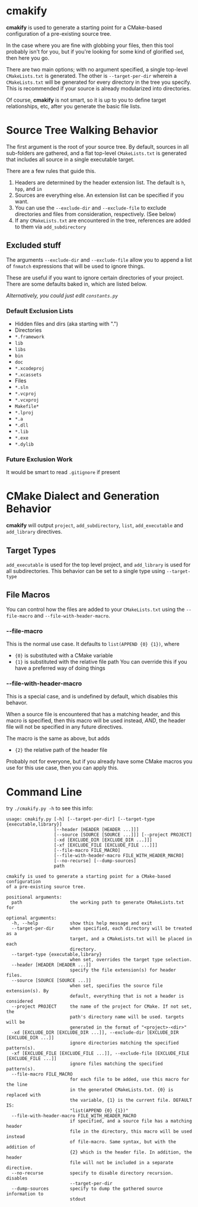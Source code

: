 # cmakify #

**cmakify** is used to generate a starting point for a CMake-based configuration of a pre-existing source tree.

In the case where you are fine with globbing your files, then this tool probably isn't for you, but if you're looking for some kind of glorified `sed`, then here you go.

There are two main options; with no argument specified, a single top-level `CMakeLists.txt` is generated. The other is `--target-per-dir` wherein a `CMakeLists.txt` will be generated for every directory in the tree you specify. This is recommended if your source is already modularized into directories.

Of course, **cmakify** is not smart, so it is up to you to define target relationships, etc, after you generate the basic file lists.

# Source Tree Walking Behavior #

The first argument is the root of your source tree. By default, sources in all sub-folders are gathered, and a flat top-level `CMakeLists.txt` is generated that includes all source in a single executable target.

There are a few rules that guide this.

1. Headers are determined by the header extension list. The default is `h`, `hpp`, and `in`
2. Sources are everything else. An extension list can be specified if you want.
3. You can use the `--exclude-dir` and `--exclude-file` to exclude directories and files from consideration, respectively. (See below)
4. If any `CMakeLists.txt` are encountered in the tree, references are added to them via `add_subdirectory`

## Excluded stuff ##
The arguments `--exclude-dir` and `--exclude-file` allow you to append a list of `fnmatch` expressions that will be used to ignore things.

These are useful if you want to ignore certain directories of your project. There are some defaults baked in, which are listed below.

*Alternatively, you could just edit `constants.py`*

### Default Exclusion Lists ###
- Hidden files and dirs (aka starting with ".")
- Directories
 - `*.framework`
 - `lib`
 - `libs`
 - `bin`
 - `doc`
 - `*.xcodeproj`
 - `*.xcassets`
- Files
 - `*.sln`
 - `*.vcproj`
 - `*.vcxproj`
 - `Makefile*`
 - `*.lproj`
 - `*.a`
 - `*.dll`
 - `*.lib`
 - `*.exe`
 - `*.dylib`

### Future Exclusion Work ###
It would be smart to read `.gitignore` if present

# CMake Dialect and Generation Behavior #

**cmakify** will output `project`, `add_subdirectory`, `list`, `add_executable` and `add_library` directives.

## Target Types ##

`add_executable` is used for the top level project, and `add_library` is used for all subdirectories.
This behavior can be set to a single type using `--target-type`

## File Macros ##
You can control how the files are added to your `CMakeLists.txt` using the `--file-macro` and `--file-with-header-macro`.

### --file-macro ###
This is the normal use case. It defaults to `list(APPEND {0} {1})`, where
- `{0}` is substituted with a CMake variable
- `{1}` is substituted with the relative file path
You can override this if you have a preferred way of doing things

### --file-with-header-macro ###
This is a special case, and is undefined by default, which disables this behavor.

When a source file is encountered that has a matching header, and this macro is specified, then this macro will be used instead, *AND*, the header file will not be specified in any future directives.

The macro is the same as above, but adds
- `{2}` the relative path of the header file

Probably not for everyone, but if you already have some CMake macros you use for this use case, then you can apply this.

# Command Line #

try `./cmakify.py -h` to see this info:

    usage: cmakify.py [-h] [--target-per-dir] [--target-type {executable,library}]
                      [--header [HEADER [HEADER ...]]]
                      [--source [SOURCE [SOURCE ...]]] [--project PROJECT]
                      [-xd [EXCLUDE_DIR [EXCLUDE_DIR ...]]]
                      [-xf [EXCLUDE_FILE [EXCLUDE_FILE ...]]]
                      [--file-macro FILE_MACRO]
                      [--file-with-header-macro FILE_WITH_HEADER_MACRO]
                      [--no-recurse] [--dump-sources]
                      path
    
    cmakify is used to generate a starting point for a CMake-based configuration
    of a pre-existing source tree.
    
    positional arguments:
      path                  the working path to generate CMakeLists.txt for
    
    optional arguments:
      -h, --help            show this help message and exit
      --target-per-dir      when specified, each directory will be treated as a
                            target, and a CMakeLists.txt will be placed in each
                            directory.
      --target-type {executable,library}
                            when set, overrides the target type selection.
      --header [HEADER [HEADER ...]]
                            specify the file extension(s) for header files.
      --source [SOURCE [SOURCE ...]]
                            when set, specifies the source file extension(s). By
                            default, everything that is not a header is considered
      --project PROJECT     the name of the project for CMake. If not set, the
                            path's directory name will be used. targets will be
                            generated in the format of "<project>-<dir>"
      -xd [EXCLUDE_DIR [EXCLUDE_DIR ...]], --exclude-dir [EXCLUDE_DIR [EXCLUDE_DIR ...]]
                            ignore directories matching the specified pattern(s).
      -xf [EXCLUDE_FILE [EXCLUDE_FILE ...]], --exclude-file [EXCLUDE_FILE [EXCLUDE_FILE ...]]
                            ignore files matching the specified pattern(s).
      --file-macro FILE_MACRO
                            for each file to be added, use this macro for the line
                            in the generated CMakeLists.txt. {0} is replaced with
                            the variable, {1} is the current file. DEFAULT IS:
                            "list(APPEND {0} {1})"
      --file-with-header-macro FILE_WITH_HEADER_MACRO
                            if specified, and a source file has a matching header
                            file in the directory, this macro will be used instead
                            of file-macro. Same syntax, but with the addition of
                            {2} which is the header file. In addition, the header
                            file will not be included in a separate directive.
      --no-recurse          specify to disable directory recursion. disables
                            --target-per-dir
      --dump-sources        specify to dump the gathered source information to
                            stdout
